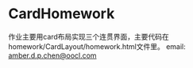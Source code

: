 # CardHomework
作业主要用card布局实现三个连贯界面，主要代码在homework/CardLayout/homework.html文件里。
email: amber.d.p.chen@oocl.com
